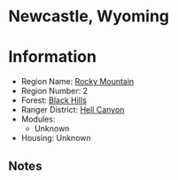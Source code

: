 
Newcastle, Wyoming
==================
  
# Information  
* Region Name: [Rocky Mountain]()  
* Region Number: 2  
* Forest: [Black Hills](http://www.fs.usda.gov/blackhills)  
* Ranger District: [Hell Canyon]()  
* Modules:  
  - Unknown  
* Housing: Unknown  
  
## Notes

